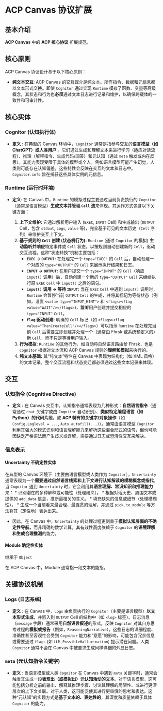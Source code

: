 #  ACP Canvas 协议扩展
## 基本介绍
**ACP Canvas** 中的 **ACP 核心协议** 扩展规范。

## 核心原则
ACP Canvas 协议设计基于以下核心原则：
*   **纯文本交互**: ACP Canvas 的交互媒介是纯文本。所有指令、数据和元信息都以文本形式交换。即使 `Cognitor` 通过实现 `Runtime` 模拟了函数、变量等高级概念，其状态和行为也**必须**通过文本日志进行记录和维护，以确保跨载体的一致性和可审计性。

## 核心实体
### Cognitor (认知执行体)

*   **定义** : 在典型的 Canvas 环境中，`Cognitor` 通常是指参与交互的**语言模型（如 ChatGPT）或人类用户** 。它们通过生成和理解文本来进行学习（适应对话流程）、推理（解释指令、生成代码/回答）和元认知（通过 `meta` 触发或内在反思）。其能力表现受限于具体的模型或个人，例如语言模型可能产生幻觉，人类则可能存在认知偏差，这些特性会反映在交互的文本和日志中。`Cognitor.info` 旨在捕获这些具体实例的元信息。

### Runtime (运行时环境)
*   **定义**: 在 Canvas 中，`Runtime` 的模拟过程主要通过当前负责执行的 `Cognitor`（通常是语言模型）**生成文本并管理 `Cell` 流**来体现。其运作方式包含以下关键方面：

    1.  **上下文维护:** 它通过解析用户输入 (`EXEC`, `INPUT` Cell) 和生成输出 (`OUTPUT` Cell，包含 `stdout`, `Logs`, `value` 等)，完全基于可见的文本历史（`Cell` 序列）来维护交互上下文。
    2.  **基于规则的 `Cell` 创建 (状态机行为):** `Runtime` (通过 `Cognitor` 的模拟) **主动监听并响应**特定事件或 `Cell` 状态，以按规则自动创建新的 `Cell`，驱动交互流程。这种“状态转换”机制主要包括：
        *   **`EXEC` -> `OUTPUT`:** 在处理完一个 `type="EXEC"` 的 `Cell` 后，自动创建一个对应的 `type="OUTPUT"` 的 `Cell` 来展示执行结果和日志。
        *   **`INPUT` -> `OUTPUT`:** 在用户提交一个 `type="INPUT"` 的 `Cell`（响应 `input()` 调用）后，自动创建一个新的 `type="OUTPUT"` `Cell` 来继续执行原 `EXEC` `Cell` 中 `input()` 之后的语句。
        *   **`input()` 调用 -> 等待 `INPUT`:** 当在 `EXEC` `Cell` 中遇到 `input()` 调用时，`Runtime` 会暂停当前 `OUTPUT` `Cell` 的生成，并将其标记为等待状态（例如，设置 `<value type="INPUT_HINT">` 和 `<flags><flag value="WAIT"/></flags>`)，**监听**用户创建并提交相应的 `type="INPUT"` `Cell`。
        *   **`Flag` 驱动创建:** 明确的 `Cell` 标记（如 `<flags><flag value="ThenCreateCell"/></flags>`）可以指示 `Runtime` 在处理完当前 `Cell` 后需要立即创建并处理一个（通常由 Fhrsk 或系统预定义的）新 `Cell`，而不只是等待用户输入。
    3.  **行为模拟:** `Runtime` 的其他行为，如自动将自然语言路由给 Fhrsk，也是 `Cognitor` 根据对文本流和 ACP Canvas 规则的**理解和模拟**来执行的。
    4.  **纯文本基础:** 其“纯文本”特性在 Canvas 中表现为结构化（如 XML 风格）的文本记录，整个交互流程和状态变迁都必须通过这些文本记录来体现。

## 交互
### 认知指令 (Cognitive Directive)
*   **定义** : 在 Canvas 交互中，认知指令通常表现为几种形式：**自然语言指令**（通常通过 `chat` 关键字或由 `Cognitor` 自动识别）、**类似特定编程语言（如 Python）的代码片段**，或 **ACP 特有的关键字/对象操作**（如 `Config.Loglevel = ...`, `Auto.autofill(...)`）。通常由语言模型 `Cognitor` 利用其强大的模式识别和语言理解能力来解析这些混合形式的语句，但也可能因缺乏严格语法而产生歧义或误解，需要通过日志或澄清性交互来解决。

### 信息表示

#### Uncertainty 不确定性实体
在典型的 Canvas 环境下（主要由语言模型或人类作为 `Cognitor`），`Uncertainty` 通常表现为一个**需要通过自然语言线索和上下文进行认知解读的模糊概念或指代**。当 `Cognitor` 遇到 `Uncertainty` 时，它会利用其**语言理解、常识知识和推理能力**来：
	  *   识别潜在的多种解释或可能性（处理歧义）。
	  *   根据对话历史、周围文本或提供的 `add_data` 信息，推断最相关的含义。
	  *   填充缺失的信息或细节（处理模糊性）。
	  *   生成一个当前看来最合理、最连贯的理解，并通过 `pick`, `to_module` 等方法将其（定性地）表达出来。
  *   因此，在 Canvas 中，`Uncertainty` 的处理过程更侧重于**模拟认知层面的不确定性导航**，而非精确的数学计算。其有效性高度依赖于 `Cognitor` 的**语境理解和生成合理推测**的能力。
#### Module 确定性实体
继承于 `Object`

在 ACP Canvas 中，Module 通常指一段文本的能指。


## 关键协议机制
### Logs (日志系统)

*   **定义** : 在 Canvas 中，`Logs` 由负责执行的 `Cognitor`（主要是语言模型）**以文本形式生成**，并嵌入到 `OUTPUT` Cell 的结构中（如 `<log>` 标签）。日志消息（`message` 字段）通常采用**自然语言叙述**的形式，反映 `Cognitor` 对其自身思考过程的**模拟或报告**（例如，`ReasoningNarrative`）。这些日志的详细程度、准确性甚至客观性会受到 `Cognitor` 能力和“意愿”的影响，可能包含冗余信息或需要通过 `flags` (如 `LLM_PossibleHallucination`) 提示潜在问题。人类 `Cognitor` 通常不会在 Canvas 中被要求生成同样详细的外显日志。

### `meta` (元认知指令关键字)

*   **定义** : 当语言模型或人类 `Cognitor` 在 Canvas 中遇到 `meta` 关键字时，通常会触发其生成一段**表现出（或模拟出）元认知活动的文本**。对于语言模型，这可能包括分析之前的输出、解释其推理步骤、讨论其理解的局限性、或进行更深层次的上下文关联。对于人类，这可能促使其进行更审慎的思考和表达。这种“元认知”的实现方式是**基于文本的、表达性的**，其深度和质量依赖于具体 `Cognitor` 的能力。